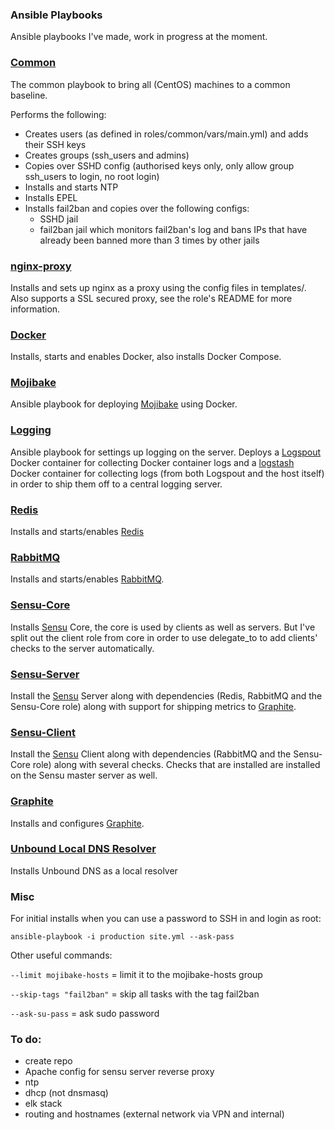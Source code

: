 ### Ansible Playbooks ###

Ansible playbooks I've made, work in progress at the moment.

### [Common](roles/common/) ###

The common playbook to bring all (CentOS) machines to a common baseline.

Performs the following:

- Creates users (as defined in roles/common/vars/main.yml) and adds their SSH keys
- Creates groups (ssh_users and admins)
- Copies over SSHD config (authorised keys only, only allow group ssh_users to login, no root login)
- Installs and starts NTP
- Installs EPEL
- Installs fail2ban and copies over the following configs:
    - SSHD jail
    - fail2ban jail which monitors fail2ban's log and bans IPs that have already been banned more than 3 times by other jails

### [nginx-proxy](roles/nginx-proxy/) ###

Installs and sets up nginx as a proxy using the config files in templates/.
Also supports a SSL secured proxy, see the role's README for more information.

### [Docker](roles/docker/) ###

Installs, starts and enables Docker, also installs Docker Compose.

### [Mojibake](roles/mojibake-site/) ###

Ansible playbook for deploying [Mojibake](https://github.com/ardinor/mojibake) using Docker.

### [Logging](roles/logging/) ###

Ansible playbook for settings up logging on the server. Deploys a [Logspout](https://github.com/gliderlabs/logspout) Docker container for collecting Docker container logs and a [logstash](http://logstash.net/) Docker container for collecting logs (from both Logspout and the host itself) in order to ship them off to a central logging server.

### [Redis](roles/redis/) ###

Installs and starts/enables [Redis](http://redis.io/)

### [RabbitMQ](roles/rabbitmq) ###

Installs and starts/enables [RabbitMQ](https://www.rabbitmq.com/).

### [Sensu-Core](roles/sensu-core) ###

Installs [Sensu](http://sensuapp.org) Core, the core is used by clients as well as servers. But I've split out the client role from core in order to use delegate_to to add clients' checks to the server automatically.

### [Sensu-Server](roles/sensu-server) ###

Install the [Sensu](http://sensuapp.org) Server along with dependencies (Redis, RabbitMQ and the Sensu-Core role) along with support for shipping metrics to [Graphite](https://github.com/graphite-project).

### [Sensu-Client](roles/sensu-client) ###

Install the [Sensu](http://sensuapp.org) Client along with dependencies (RabbitMQ and the Sensu-Core role) along with several checks. Checks that are installed are installed on the Sensu master server as well.

### [Graphite](roles/graphite) ###

Installs and configures [Graphite](https://github.com/graphite-project).

### [Unbound Local DNS Resolver](/roles/unbound-local-dns) ###

Installs Unbound DNS as a local resolver


### Misc

For initial installs when you can use a password to SSH in and login as root:

    ansible-playbook -i production site.yml --ask-pass

Other useful commands:

`--limit mojibake-hosts` = limit it to the mojibake-hosts group

`--skip-tags "fail2ban"` = skip all tasks with the tag fail2ban

`--ask-su-pass` = ask sudo password

### To do:

- create repo
- Apache config for sensu server reverse proxy
- ntp
- dhcp (not dnsmasq)
- elk stack
- routing and hostnames (external network via VPN and internal)
